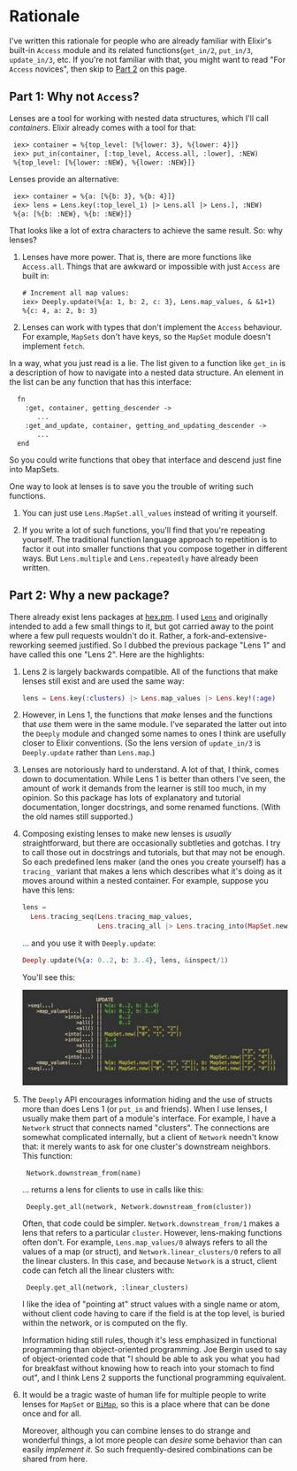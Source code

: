 # Rationale

I've written this rationale for people who are already familiar with
Elixir's built-in `Access` module and its related
functions(`get_in/2`, `put_in/3`, `update_in/3`, etc. If you're not
familiar with that, you might want to read "For `Access` novices", then skip to [Part 2](#part-2-why-a-new-package) on this page.

## Part 1: Why not `Access`?

Lenses are a tool for working with nested data structures, which I'll
call *containers*. Elixir already comes with a tool for that:

     iex> container = %{top_level: [%{lower: 3}, %{lower: 4}]}
     iex> put_in(container, [:top_level, Access.all, :lower], :NEW)
     %{top_level: [%{lower: :NEW}, %{lower: :NEW}]}

Lenses provide an alternative:

     iex> container = %{a: [%{b: 3}, %{b: 4}]}
     iex> lens = Lens.key(:top_level_1) |> Lens.all |> Lens.], :NEW)
     %{a: [%{b: :NEW}, %{b: :NEW}]}

That looks like a lot of extra characters to achieve the same result. So: why lenses?

1. Lenses have more power. That is, there are more functions like
   `Access.all`. Things that are awkward or impossible with just `Access`
   are built in:
   
       # Increment all map values:
       iex> Deeply.update(%{a: 1, b: 2, c: 3}, Lens.map_values, & &1+1)
       %{c: 4, a: 2, b: 3}

2. Lenses can work with types that don't implement the `Access` behaviour. For example,
   `MapSets` don't have keys, so the `MapSet` module doesn't implement `fetch`. 
   
In a way, what you just read is a lie. The list given to a function
like `get_in` is a description of how to navigate into a nested data
structure. An element in the list can be any function that has this interface:

      fn
        :get, container, getting_descender ->
           ...
        :get_and_update, container, getting_and_updating_descender ->
           ...
      end

So you could write functions that obey that interface and descend just fine into MapSets. 

One way to look at lenses is to save you the trouble of writing such functions. 

1. You can just use `Lens.MapSet.all_values` instead of writing it yourself.

2. If you write a lot of such functions, you'll find that you're
   repeating yourself. The traditional function language approach to
   repetition is to factor it out into smaller functions that you
   compose together in different ways. But `Lens.multiple` and `Lens.repeatedly`
   have already been written.


## Part 2: Why a new package?

There already exist lens packages at
[hex.pm](https://hex.pm/packages?search=lens&sort=recent_downloads). I
used [`Lens`](https://hexdocs.pm/lens/readme.html) and originally
intended to add a few small things to it, but got carried away to the
point where a few pull requests wouldn't do it. Rather, a
fork-and-extensive-reworking seemed justified. So I dubbed the
previous package "Lens 1" and have called this one "Lens 2". Here are the
highlights:

1. Lens 2 is largely backwards compatible. All of the functions that
   make lenses still exist and are used the same way:
   
   
   ```elixir
   lens = Lens.key(:clusters) |> Lens.map_values |> Lens.key!(:age)
   ```

3. However, in Lens 1, the functions that *make* lenses and the functions that
   *use* them were in the same module. I've separated the latter out into
   the `Deeply` module and changed some names to ones I think are
   usefully closer to Elixir conventions. (So the lens version of
   `update_in/3` is `Deeply.update` rather than `Lens.map`.)
   
1. Lenses are notoriously hard to understand. A lot of that, I think,
   comes down to documentation. While Lens 1 is better
   than others I've seen, the amount of work it demands from the
   learner is still too much, in my opinion.
   So this package has lots of explanatory and tutorial documentation, longer docstrings,
   and some renamed functions. (With the old names still supported.)

2. Composing existing lenses to make new lenses is *usually* straightforward, but there
   are occasionally subtleties and gotchas. I try to call those out in
   docstrings and tutorials, but that may not be enough. So each predefined lens maker
   (and the ones you create yourself) has a `tracing_` variant that makes a lens
   which describes what it's doing as it moves around within a nested container.
   For example, suppose you have this lens:
   
   ```elixir
   lens = 
     Lens.tracing_seq(Lens.tracing_map_values,
                      Lens.tracing_all |> Lens.tracing_into(MapSet.new))
   ```
       
   ... and you use it with `Deeply.update`:

   ```elixir
   Deeply.update(%{a: 0..2, b: 3..4}, lens, &inspect/1)
   ```
       
   You'll see this:

   ![Alt-text is coming](pics/tracing_example.png)

   
3. The `Deeply` API encourages information hiding and the use of structs
   more than does Lens 1 (or `put_in` and friends). When I use
   lenses, I usually make them part of a module's interface. For
   example, I have a `Network` struct that connects named
   "clusters". The connections are somewhat complicated internally,
   but a client of `Network` needn't know that: it merely wants to
   ask for one cluster's downstream neighbors. This function:
   
        Network.downstream_from(name)
   
   ... returns a lens for clients to use in calls like this:
   
        Deeply.get_all(network, Network.downstream_from(cluster))
        
   Often, that code could be simpler. `Network.downstream_from/1`
   makes a lens that refers to a particular `cluster`. However,
   lens-making functions often don't. For example, `Lens.map_values/0`
   always refers to all the values of a map (or struct), and
   `Network.linear_clusters/0` refers to all the linear clusters. In this case, and
   because `Network` is a struct, client code can fetch all the linear clusters with:
   
        Deeply.get_all(network, :linear_clusters)
        
   I like the idea of "pointing at" struct values with a single name or atom, without
   client code having to care if the field is at the top level, is buried within the
   network, or is computed on the fly. 
   
   Information hiding still rules, though it's less emphasized in functional programming than object-oriented programming. Joe Bergin used to say of object-oriented
   code that "I should be able to ask you what you had for breakfast
   without knowing how to reach into your stomach to find out", and I
   think Lens 2 supports the functional programming equivalent.
   
   
4. It would be a tragic waste of human life for multiple people to
   write lenses for `MapSet` or
   [`BiMap`]([`BiMap`](https://hexdocs.pm/bimap/readme.html)), so this
   is a place where that can be done once and for all.
   
   Moreover, although you can combine lenses to do strange and wonderful things,
   a lot more people can *desire* some behavior than can easily *implement it*. So
   such frequently-desired combinations can be shared from here.
